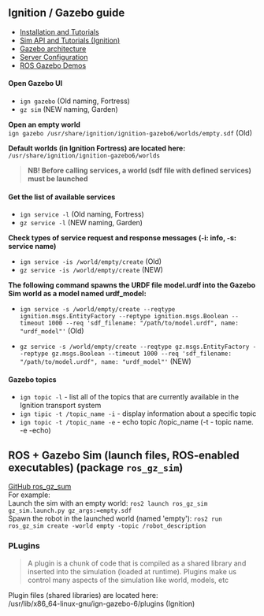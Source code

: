 ## Ignition / Gazebo guide
- [Installation and Tutorials](https://gazebosim.org/docs)  
- [Sim API and Tutorials (Ignition)](https://gazebosim.org/api/sim/6/)
- [Gazebo architecture](https://gazebosim.org/docs/garden/architecture)
- [Server Configuration](https://gazebosim.org/api/gazebo/4.3/server_config.html)
- [ROS Gazebo Demos](https://github.com/gazebosim/ros_gz/blob/humble/ros_gz_sim_demos/README.md)

#### Open Gazebo UI
- `ign gazebo` (Old naming, Fortress)  
- `gz sim` (NEW naming, Garden)

**Open an empty world**  
`ign gazebo /usr/share/ignition/ignition-gazebo6/worlds/empty.sdf` (Old)

**Default worlds (in Ignition Fortress) are located here:**  
`/usr/share/ignition/ignition-gazebo6/worlds`

> **NB! Before calling services, a world (sdf file with defined services) must be launched**

#### Get the list of available services
- `ign service -l` (Old naming, Fortress)  
- `gz service -l` (NEW naming, Garden)

**Check types of service request and response messages (-i: info, -s: service name)**  
- `ign service -is /world/empty/create` (Old)  
- `gz service -is /world/empty/create` (NEW)

**The following command spawns the URDF file model.urdf into the Gazebo Sim world as a model named urdf_model:**  
- `ign service -s /world/empty/create --reqtype ignition.msgs.EntityFactory --reptype ignition.msgs.Boolean --timeout 1000 --req 'sdf_filename: "/path/to/model.urdf", name: "urdf_model"'` (Old)

- `gz service -s /world/empty/create --reqtype gz.msgs.EntityFactory --reptype gz.msgs.Boolean --timeout 1000 --req 'sdf_filename: "/path/to/model.urdf", name: "urdf_model"'` (NEW)

#### Gazebo topics
- `ign topic -l` - list all of the topics that are currently available in the Ignition transport system  
- `ign tipic -t /topic_name -i` - display information about a specific topic  
- `ign topic -t /topic_name -e` - echo topic /topic_name (-t - topic name. -e -echo)

## ROS + Gazebo Sim (launch files, ROS-enabled executables) (package `ros_gz_sim`)
[GitHub ros_gz_sum](https://github.com/gazebosim/ros_gz/tree/humble/ros_gz_sim)  
For example:  
Launch the sim with an empty world: `ros2 launch ros_gz_sim gz_sim.launch.py gz_args:=empty.sdf`  
Spawn the robot in the launched world (named 'empty'): `ros2 run ros_gz_sim create -world empty -topic /robot_description`

### PLugins
> A plugin is a chunk of code that is compiled as a shared library and inserted into the simulation (loaded at runtime). Plugins make us control many aspects of the simulation like world, models, etc

Plugin files (shared libraries) are located here:  
/usr/lib/x86_64-linux-gnu/ign-gazebo-6/plugins (Ignition)